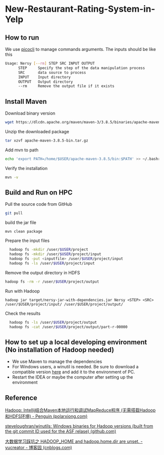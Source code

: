 # New-Restaurant-Rating-System-in-Yelp

## How to run
We use [picocli](https://picocli.info/) to manage commands arguments.
The inputs should be like this
``` bash
Usage: Nersy [--rm] STEP SRC INPUT OUTPUT
      STEP     Specify the step of the data manipulation process
      SRC      data source to process
      INPUT    Input directory
      OUTPUT   Output directory
      --rm     Remove the output file if it exists
```


## Install Maven
Download binary version
``` bash
wget https://dlcdn.apache.org/maven/maven-3/3.8.5/binaries/apache-maven-3.8.5-bin.tar.gz
```
Unzip the downloaded package
``` bash
tar xzvf apache-maven-3.8.5-bin.tar.gz
```
Add mvn to path
``` bash
echo 'export PATH=/home/$USER/apache-maven-3.8.5/bin:$PATH' >> ~/.bashrc
```
Verify the installation
``` bash
mvn -v
```

## Build and Run on HPC
Pull the source code from GitHub

```bash
git pull
```

build the jar file

```
mvn clean package
```

Prepare the input files
``` bash
  hadoop fs -mkdir /user/$USER/project
  hadoop fs -mkdir /user/$USER/project/input
  hadoop fs -put <inputfile> /user/$USER/project/input
  hadoop fs -ls /user/$USER/project/input
```

Remove the output directory in HDFS

```bash
hadoop fs -rm -r /user/$USER/project/output
```

Run with Hadoop

```
hadoop jar target/nersy-jar-with-dependencies.jar Nersy <STEP> <SRC> /user/$USER/project/input/ /user/$USER/project/output/
```

Check the results
``` bash
  hadoop fs -ls /user/$USER/project/output
  hadoop fs -cat /user/$USER/project/output/part-r-00000
```

## How to set up a local developing environment (No installation of Hadoop needed)
* We use Maven to manage the dependencies
* For Windows users, a winutil is needed. Be sure to download a compatible version [here](https://github.com/steveloughran/winutils) and add it to the environment of PC.
* Restart the IDEA or maybe the computer after setting up the environment

## Reference

[Hadoop: Intellij结合Maven本地运行和调试MapReduce程序 (无需搭载Hadoop和HDFS环境) - Penguin (polarxiong.com)](https://www.polarxiong.com/archives/Hadoop-Intellij结合Maven本地运行和调试MapReduce程序-无需搭载Hadoop和HDFS环境.html)

[steveloughran/winutils: Windows binaries for Hadoop versions (built from the git commit ID used for the ASF relase) (github.com)](https://github.com/steveloughran/winutils)

[大数据学习踩坑之 HADOOP_HOME and hadoop.home.dir are unset. - yucreator - 博客园 (cnblogs.com)](https://www.cnblogs.com/yuqiliu/p/14388423.html)
